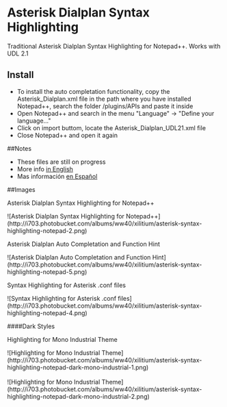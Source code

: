 # Asterisk Dialplan Syntax Highlighting
Traditional Asterisk Dialplan Syntax Highlighting for Notepad++. Works with UDL 2.1

## Install
<ul>
  <li>To install the auto completation functionality, copy the Asterisk_Dialplan.xml file in the path where you have installed Notepad++, search the folder /plugins/APIs and paste it inside</li>
  <li>Open Notepad++ and search in the menu "Language" -> "Define your language..."</li>
  <li>Click on import buttom, locate the Asterisk_Dialplan_UDL21.xml file</li>
  <li>Close Notepad++ and open it again</li>
</ul>

##Notes
<ul>
  <li>These files are still on progress</li>
  <li>More info <a target="_blank"  href="http://www.xilitium.com/blog/2/asterisk-dialplan-syntax-highlighting-for-notepad-plus-plus">in English</a></li>
<li>Mas información <a target="_blank" href="http://www.xilitium.com/blog/1/resaltado-de-sintaxis-para-asterisk-dialplan-en-notepad-plus-plus">en Español</a></li>
</ul>

##Images
<p>Asterisk Dialplan Syntax Highlighting for Notepad++</p>
![Asterisk Dialplan Syntax Highlighting for Notepad++](http://i703.photobucket.com/albums/ww40/xilitium/asterisk-syntax-highlighting-notepad-2.png)
<p>Asterisk Dialplan Auto Completation and Function Hint</p>
![Asterisk Dialplan Auto Completation and Function Hint](http://i703.photobucket.com/albums/ww40/xilitium/asterisk-syntax-highlighting-notepad-5.png)
<p>Syntax Highlighting for Asterisk .conf files</p>
![Syntax Highlighting for Asterisk .conf files](http://i703.photobucket.com/albums/ww40/xilitium/asterisk-syntax-highlighting-notepad-4.png)

####Dark Styles
<p>Highlighting for Mono Industrial Theme</p>
![Highlighting for Mono Industrial  Theme](http://i703.photobucket.com/albums/ww40/xilitium/asterisk-syntax-highlighting-notepad-dark-mono-industrial-1.png)
<br><br>
![Highlighting for Mono Industrial  Theme](http://i703.photobucket.com/albums/ww40/xilitium/asterisk-syntax-highlighting-notepad-dark-mono-industrial-2.png)
